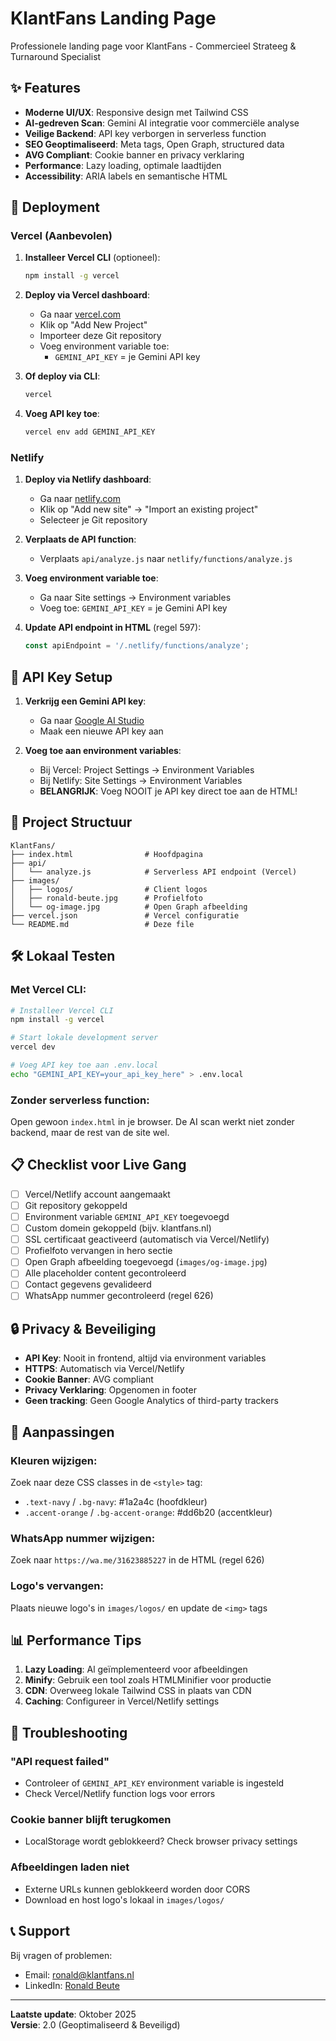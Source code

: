 # KlantFans Landing Page

Professionele landing page voor KlantFans - Commercieel Strateeg & Turnaround Specialist

## ✨ Features

- **Moderne UI/UX**: Responsive design met Tailwind CSS
- **AI-gedreven Scan**: Gemini AI integratie voor commerciële analyse
- **Veilige Backend**: API key verborgen in serverless function
- **SEO Geoptimaliseerd**: Meta tags, Open Graph, structured data
- **AVG Compliant**: Cookie banner en privacy verklaring
- **Performance**: Lazy loading, optimale laadtijden
- **Accessibility**: ARIA labels en semantische HTML

## 🚀 Deployment

### Vercel (Aanbevolen)

1. **Installeer Vercel CLI** (optioneel):
   ```bash
   npm install -g vercel
   ```

2. **Deploy via Vercel dashboard**:
   - Ga naar [vercel.com](https://vercel.com)
   - Klik op "Add New Project"
   - Importeer deze Git repository
   - Voeg environment variable toe:
     - `GEMINI_API_KEY` = je Gemini API key

3. **Of deploy via CLI**:
   ```bash
   vercel
   ```

4. **Voeg API key toe**:
   ```bash
   vercel env add GEMINI_API_KEY
   ```

### Netlify

1. **Deploy via Netlify dashboard**:
   - Ga naar [netlify.com](https://netlify.com)
   - Klik op "Add new site" → "Import an existing project"
   - Selecteer je Git repository
   
2. **Verplaats de API function**:
   - Verplaats `api/analyze.js` naar `netlify/functions/analyze.js`
   
3. **Voeg environment variable toe**:
   - Ga naar Site settings → Environment variables
   - Voeg toe: `GEMINI_API_KEY` = je Gemini API key

4. **Update API endpoint in HTML** (regel 597):
   ```javascript
   const apiEndpoint = '/.netlify/functions/analyze';
   ```

## 🔑 API Key Setup

1. **Verkrijg een Gemini API key**:
   - Ga naar [Google AI Studio](https://aistudio.google.com/app/apikey)
   - Maak een nieuwe API key aan
   
2. **Voeg toe aan environment variables**:
   - Bij Vercel: Project Settings → Environment Variables
   - Bij Netlify: Site Settings → Environment Variables
   - **BELANGRIJK**: Voeg NOOIT je API key direct toe aan de HTML!

## 📁 Project Structuur

```
KlantFans/
├── index.html                # Hoofdpagina
├── api/
│   └── analyze.js            # Serverless API endpoint (Vercel)
├── images/
│   ├── logos/                # Client logos
│   ├── ronald-beute.jpg      # Profielfoto
│   └── og-image.jpg          # Open Graph afbeelding
├── vercel.json               # Vercel configuratie
└── README.md                 # Deze file
```

## 🛠️ Lokaal Testen

### Met Vercel CLI:
```bash
# Installeer Vercel CLI
npm install -g vercel

# Start lokale development server
vercel dev

# Voeg API key toe aan .env.local
echo "GEMINI_API_KEY=your_api_key_here" > .env.local
```

### Zonder serverless function:
Open gewoon `index.html` in je browser. De AI scan werkt niet zonder backend, maar de rest van de site wel.

## 📋 Checklist voor Live Gang

- [ ] Vercel/Netlify account aangemaakt
- [ ] Git repository gekoppeld
- [ ] Environment variable `GEMINI_API_KEY` toegevoegd
- [ ] Custom domein gekoppeld (bijv. klantfans.nl)
- [ ] SSL certificaat geactiveerd (automatisch via Vercel/Netlify)
- [ ] Profielfoto vervangen in hero sectie
- [ ] Open Graph afbeelding toegevoegd (`images/og-image.jpg`)
- [ ] Alle placeholder content gecontroleerd
- [ ] Contact gegevens gevalideerd
- [ ] WhatsApp nummer gecontroleerd (regel 626)

## 🔒 Privacy & Beveiliging

- **API Key**: Nooit in frontend, altijd via environment variables
- **HTTPS**: Automatisch via Vercel/Netlify
- **Cookie Banner**: AVG compliant
- **Privacy Verklaring**: Opgenomen in footer
- **Geen tracking**: Geen Google Analytics of third-party trackers

## 🎨 Aanpassingen

### Kleuren wijzigen:
Zoek naar deze CSS classes in de `<style>` tag:
- `.text-navy` / `.bg-navy`: #1a2a4c (hoofdkleur)
- `.accent-orange` / `.bg-accent-orange`: #dd6b20 (accentkleur)

### WhatsApp nummer wijzigen:
Zoek naar `https://wa.me/31623885227` in de HTML (regel 626)

### Logo's vervangen:
Plaats nieuwe logo's in `images/logos/` en update de `<img>` tags

## 📊 Performance Tips

1. **Lazy Loading**: Al geïmplementeerd voor afbeeldingen
2. **Minify**: Gebruik een tool zoals HTMLMinifier voor productie
3. **CDN**: Overweeg lokale Tailwind CSS in plaats van CDN
4. **Caching**: Configureer in Vercel/Netlify settings

## 🐛 Troubleshooting

### "API request failed"
- Controleer of `GEMINI_API_KEY` environment variable is ingesteld
- Check Vercel/Netlify function logs voor errors

### Cookie banner blijft terugkomen
- LocalStorage wordt geblokkeerd? Check browser privacy settings

### Afbeeldingen laden niet
- Externe URLs kunnen geblokkeerd worden door CORS
- Download en host logo's lokaal in `images/logos/`

## 📞 Support

Bij vragen of problemen:
- Email: ronald@klantfans.nl
- LinkedIn: [Ronald Beute](https://www.linkedin.com/in/ronald-beute/)

---

**Laatste update**: Oktober 2025  
**Versie**: 2.0 (Geoptimaliseerd & Beveiligd)

